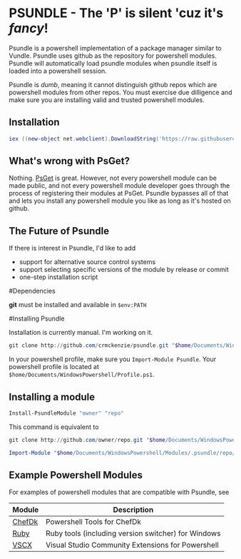 # PSUNDLE - The 'P' is silent 'cuz it's _fancy_!

Psundle is a powershell implementation of a package manager similar to Vundle. Psundle uses github as the repository for powershell modules.
Psundle will automatically load psundle modules when psundle itself is loaded into a powershell session.

Psundle is _dumb_, meaning it cannot distinguish github repos which are powershell modules from other repos. You must exercise due dilligence and make sure you are installing valid and trusted powershell modules.

## Installation

```powershell
iex ((new-object net.webclient).DownloadString('https://raw.githubusercontent.com/crmckenzie/psundle/master/tools/install.ps1'))
```

## What's wrong with PsGet?

Nothing. [PsGet](http://psget.net/) is great. However, not every powershell module can be made public, and not every powershell module developer goes through the process of registering their modules at PsGet. Psundle bypasses all of that and lets you install any powershell module you like as long as it's hosted on github.

## The Future of Psundle

If there is interest in Psundle, I'd like to add

* support for alternative source control systems
* support selecting specific versions of the module by release or commit
* one-step installation script

#Dependencies

**git** must be installed and available in `$env:PATH`

#Installing Psundle

Installation is currently manual. I'm working on it.

```powershell
git clone http://github.com/crmckenzie/psundle.git "$home/Documents/WindowsPowershell/Modules/Psundle"
```
In your powershell profile, make sure you `Import-Module Psundle`. Your powershell profile is located at `$home/Documents/WindowsPowershell/Profile.ps1`.

## Installing a module

```powershell
Install-PsundleModule "owner" "repo"
```

This command is equivalent to

```powershell
git clone http://github.com/owner/repo.git "$home/Documents/WindowsPowershell/Modules/.psundle/repo"

Import-Module "$home/Documents/WindowsPowershell/Modules/.psundle/repo/repo.psm1" -Global
```

## Example Powershell Modules

For examples of powershell modules that are compatible with Psundle, see

| Module | Description |
| ------ | ----------- |
|[ChefDk](http://github.com/crmckenzie/psundle-chefdk)|Powershell Tools for ChefDk|
|[Ruby](http://github.com/crmckenzie/psundle-ruby)|Ruby tools (including version switcher) for Windows|
|[VSCX](http://github.com/crmckenzie/psundle-vscx)|Visual Studio Community Extensions for Powershell|
